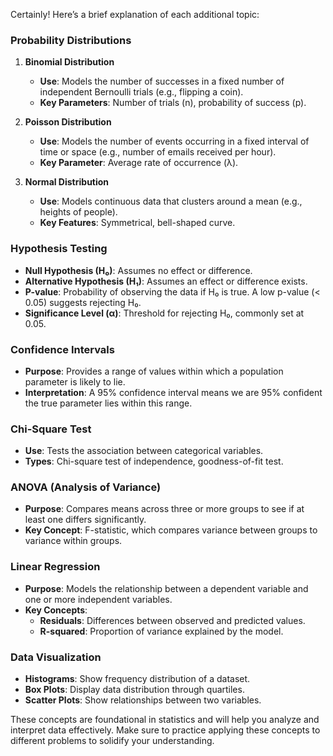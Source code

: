


Certainly! Here’s a brief explanation of each additional topic:

### Probability Distributions

1. **Binomial Distribution**
   - **Use**: Models the number of successes in a fixed number of independent Bernoulli trials (e.g., flipping a coin).
   - **Key Parameters**: Number of trials (n), probability of success (p).

2. **Poisson Distribution**
   - **Use**: Models the number of events occurring in a fixed interval of time or space (e.g., number of emails received per hour).
   - **Key Parameter**: Average rate of occurrence (λ).

3. **Normal Distribution**
   - **Use**: Models continuous data that clusters around a mean (e.g., heights of people).
   - **Key Features**: Symmetrical, bell-shaped curve.

### Hypothesis Testing

- **Null Hypothesis (H₀)**: Assumes no effect or difference.
- **Alternative Hypothesis (H₁)**: Assumes an effect or difference exists.
- **P-value**: Probability of observing the data if H₀ is true. A low p-value (< 0.05) suggests rejecting H₀.
- **Significance Level (α)**: Threshold for rejecting H₀, commonly set at 0.05.

### Confidence Intervals

- **Purpose**: Provides a range of values within which a population parameter is likely to lie.
- **Interpretation**: A 95% confidence interval means we are 95% confident the true parameter lies within this range.

### Chi-Square Test

- **Use**: Tests the association between categorical variables.
- **Types**: Chi-square test of independence, goodness-of-fit test.

### ANOVA (Analysis of Variance)

- **Purpose**: Compares means across three or more groups to see if at least one differs significantly.
- **Key Concept**: F-statistic, which compares variance between groups to variance within groups.

### Linear Regression

- **Purpose**: Models the relationship between a dependent variable and one or more independent variables.
- **Key Concepts**: 
  - **Residuals**: Differences between observed and predicted values.
  - **R-squared**: Proportion of variance explained by the model.

### Data Visualization

- **Histograms**: Show frequency distribution of a dataset.
- **Box Plots**: Display data distribution through quartiles.
- **Scatter Plots**: Show relationships between two variables.

These concepts are foundational in statistics and will help you analyze and interpret data effectively. Make sure to practice applying these concepts to different problems to solidify your understanding.
